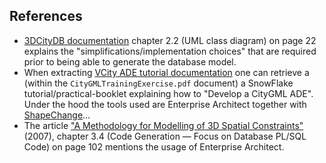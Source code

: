 ## References
 * [3DCityDB documentation](http://www.3dcitydb.org/3dcitydb/fileadmin/downloaddata/3DCityDB_Documentation_v3.pdf) chapter 2.2 (UML class diagram) on page 22 explains the "simplifications/implementation choices" that are required prior to being able to generate the database model.
  * When extracting [VCity ADE tutorial documentation](https://github.com/MEPP-team/VCity/blob/master/doc/ADE/2.%20tutoriel/Snowflake_Developping_CityGML_ADE.zip) one can retrieve a (within the `CityGMLTrainingExercise.pdf` document) a SnowFlake tutorial/practical-booklet explaining how to "Develop a CityGML ADE". Under the hood the tools used are Enterprise Architect together with [ShapeChange](http://shapechange.net/)... 
 * The article ["A Methodology for Modelling of 3D Spatial
Constraints"](http://www.gdmc.nl/publications/2016/Methodology_Modelling_3D_Spatial_Constraints.pdf) (2007), chapter 3.4 (Code Generation — Focus on Database PL/SQL Code) on page 102 mentions the usage of Enterprise Architect.
